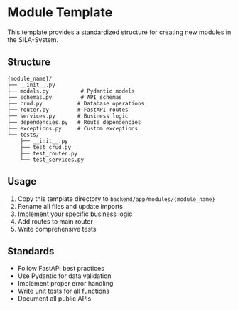 # Module Template

This template provides a standardized structure for creating new modules in the SILA-System.

## Structure

```
{module_name}/
├── __init__.py
├── models.py          # Pydantic models
├── schemas.py         # API schemas
├── crud.py           # Database operations
├── router.py         # FastAPI routes
├── services.py       # Business logic
├── dependencies.py   # Route dependencies
├── exceptions.py     # Custom exceptions
└── tests/
    ├── __init__.py
    ├── test_crud.py
    ├── test_router.py
    └── test_services.py
```

## Usage

1. Copy this template directory to `backend/app/modules/{module_name}`
2. Rename all files and update imports
3. Implement your specific business logic
4. Add routes to main router
5. Write comprehensive tests

## Standards

- Follow FastAPI best practices
- Use Pydantic for data validation
- Implement proper error handling
- Write unit tests for all functions
- Document all public APIs